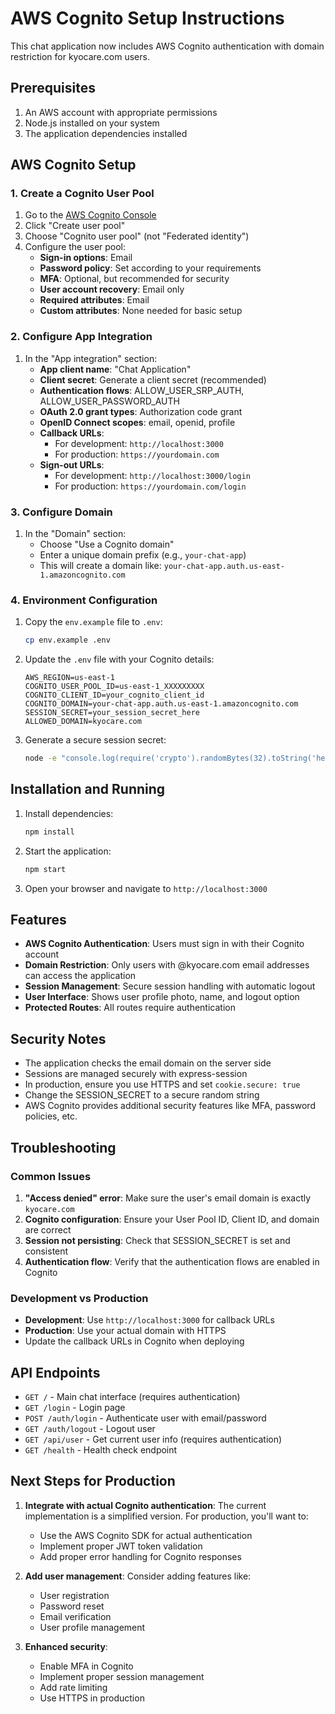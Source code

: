 # AWS Cognito Setup Instructions

This chat application now includes AWS Cognito authentication with domain restriction for kyocare.com users.

## Prerequisites

1. An AWS account with appropriate permissions
2. Node.js installed on your system
3. The application dependencies installed

## AWS Cognito Setup

### 1. Create a Cognito User Pool

1. Go to the [AWS Cognito Console](https://console.aws.amazon.com/cognito/)
2. Click "Create user pool"
3. Choose "Cognito user pool" (not "Federated identity")
4. Configure the user pool:
   - **Sign-in options**: Email
   - **Password policy**: Set according to your requirements
   - **MFA**: Optional, but recommended for security
   - **User account recovery**: Email only
   - **Required attributes**: Email
   - **Custom attributes**: None needed for basic setup

### 2. Configure App Integration

1. In the "App integration" section:
   - **App client name**: "Chat Application"
   - **Client secret**: Generate a client secret (recommended)
   - **Authentication flows**: ALLOW_USER_SRP_AUTH, ALLOW_USER_PASSWORD_AUTH
   - **OAuth 2.0 grant types**: Authorization code grant
   - **OpenID Connect scopes**: email, openid, profile
   - **Callback URLs**: 
     - For development: `http://localhost:3000`
     - For production: `https://yourdomain.com`
   - **Sign-out URLs**: 
     - For development: `http://localhost:3000/login`
     - For production: `https://yourdomain.com/login`

### 3. Configure Domain

1. In the "Domain" section:
   - Choose "Use a Cognito domain"
   - Enter a unique domain prefix (e.g., `your-chat-app`)
   - This will create a domain like: `your-chat-app.auth.us-east-1.amazoncognito.com`

### 4. Environment Configuration

1. Copy the `env.example` file to `.env`:
   ```bash
   cp env.example .env
   ```

2. Update the `.env` file with your Cognito details:
   ```
   AWS_REGION=us-east-1
   COGNITO_USER_POOL_ID=us-east-1_XXXXXXXXX
   COGNITO_CLIENT_ID=your_cognito_client_id
   COGNITO_DOMAIN=your-chat-app.auth.us-east-1.amazoncognito.com
   SESSION_SECRET=your_session_secret_here
   ALLOWED_DOMAIN=kyocare.com
   ```

3. Generate a secure session secret:
   ```bash
   node -e "console.log(require('crypto').randomBytes(32).toString('hex'))"
   ```

## Installation and Running

1. Install dependencies:
   ```bash
   npm install
   ```

2. Start the application:
   ```bash
   npm start
   ```

3. Open your browser and navigate to `http://localhost:3000`

## Features

- **AWS Cognito Authentication**: Users must sign in with their Cognito account
- **Domain Restriction**: Only users with @kyocare.com email addresses can access the application
- **Session Management**: Secure session handling with automatic logout
- **User Interface**: Shows user profile photo, name, and logout option
- **Protected Routes**: All routes require authentication

## Security Notes

- The application checks the email domain on the server side
- Sessions are managed securely with express-session
- In production, ensure you use HTTPS and set `cookie.secure: true`
- Change the SESSION_SECRET to a secure random string
- AWS Cognito provides additional security features like MFA, password policies, etc.

## Troubleshooting

### Common Issues

1. **"Access denied" error**: Make sure the user's email domain is exactly `kyocare.com`
2. **Cognito configuration**: Ensure your User Pool ID, Client ID, and domain are correct
3. **Session not persisting**: Check that SESSION_SECRET is set and consistent
4. **Authentication flow**: Verify that the authentication flows are enabled in Cognito

### Development vs Production

- **Development**: Use `http://localhost:3000` for callback URLs
- **Production**: Use your actual domain with HTTPS
- Update the callback URLs in Cognito when deploying

## API Endpoints

- `GET /` - Main chat interface (requires authentication)
- `GET /login` - Login page
- `POST /auth/login` - Authenticate user with email/password
- `GET /auth/logout` - Logout user
- `GET /api/user` - Get current user info (requires authentication)
- `GET /health` - Health check endpoint

## Next Steps for Production

1. **Integrate with actual Cognito authentication**: The current implementation is a simplified version. For production, you'll want to:
   - Use the AWS Cognito SDK for actual authentication
   - Implement proper JWT token validation
   - Add proper error handling for Cognito responses

2. **Add user management**: Consider adding features like:
   - User registration
   - Password reset
   - Email verification
   - User profile management

3. **Enhanced security**: 
   - Enable MFA in Cognito
   - Implement proper session management
   - Add rate limiting
   - Use HTTPS in production
